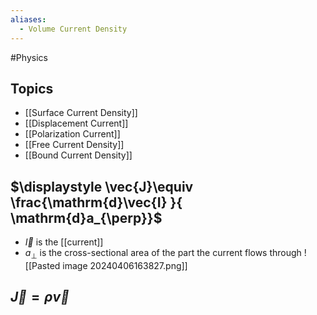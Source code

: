 ```yaml
---
aliases:
  - Volume Current Density
---
```

#Physics 
## Topics
* [[Surface Current Density]]
* [[Displacement Current]]
* [[Polarization Current]]
* [[Free Current Density]]
* [[Bound Current Density]]
## $\displaystyle \vec{J}\equiv \frac{\mathrm{d}\vec{I} }{ \mathrm{d}a_{\perp}}$
* $\displaystyle \vec{I}$ is the [[current]]
* $\displaystyle a_{\perp}$ is the cross-sectional area of the part the current flows through
![[Pasted image 20240406163827.png]]
## $\displaystyle \vec{J}=\rho \vec{v}$